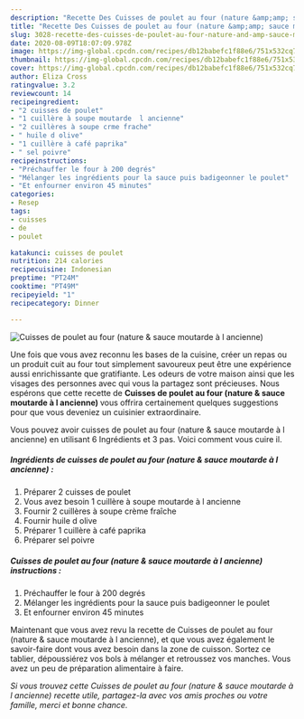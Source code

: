 ```yaml
---
description: "Recette Des Cuisses de poulet au four (nature &amp;amp; sauce moutarde à l ancienne)"
title: "Recette Des Cuisses de poulet au four (nature &amp;amp; sauce moutarde à l ancienne)"
slug: 3028-recette-des-cuisses-de-poulet-au-four-nature-and-amp-sauce-moutarde-a-l-ancienne
date: 2020-08-09T18:07:09.978Z
image: https://img-global.cpcdn.com/recipes/db12babefc1f88e6/751x532cq70/cuisses-de-poulet-au-four-nature-sauce-moutarde-a-l-ancienne-photo-principale-de-la-recette.jpg
thumbnail: https://img-global.cpcdn.com/recipes/db12babefc1f88e6/751x532cq70/cuisses-de-poulet-au-four-nature-sauce-moutarde-a-l-ancienne-photo-principale-de-la-recette.jpg
cover: https://img-global.cpcdn.com/recipes/db12babefc1f88e6/751x532cq70/cuisses-de-poulet-au-four-nature-sauce-moutarde-a-l-ancienne-photo-principale-de-la-recette.jpg
author: Eliza Cross
ratingvalue: 3.2
reviewcount: 14
recipeingredient:
- "2 cuisses de poulet"
- "1 cuillère à soupe moutarde  l ancienne"
- "2 cuillères à soupe crme frache"
- " huile d olive"
- "1 cuillère à café paprika"
- " sel poivre"
recipeinstructions:
- "Préchauffer le four à 200 degrés"
- "Mélanger les ingrédients pour la sauce puis badigeonner le poulet"
- "Et enfourner environ 45 minutes"
categories:
- Resep
tags:
- cuisses
- de
- poulet

katakunci: cuisses de poulet 
nutrition: 214 calories
recipecuisine: Indonesian
preptime: "PT24M"
cooktime: "PT49M"
recipeyield: "1"
recipecategory: Dinner

---
```



![Cuisses de poulet au four (nature &amp; sauce moutarde à l ancienne)](https://img-global.cpcdn.com/recipes/db12babefc1f88e6/751x532cq70/cuisses-de-poulet-au-four-nature-sauce-moutarde-a-l-ancienne-photo-principale-de-la-recette.jpg)

Une fois que vous avez reconnu les bases de la cuisine, créer un repas ou un produit cuit au four tout simplement savoureux peut être une expérience aussi enrichissante que gratifiante. Les odeurs de votre maison ainsi que les visages des personnes avec qui vous la partagez sont précieuses. Nous espérons que cette recette de <strong> Cuisses de poulet au four (nature &amp; sauce moutarde à l ancienne) </strong> vous offrira certainement quelques suggestions pour que vous deveniez un cuisinier extraordinaire.

<!--inarticleads1-->

Vous pouvez avoir cuisses de poulet au four (nature &amp; sauce moutarde à l ancienne) en utilisant 6 Ingrédients et 3 pas. Voici comment vous cuire il.

##### Ingrédients de cuisses de poulet au four (nature &amp; sauce moutarde à l ancienne) :

1. Préparer 2 cuisses de poulet
1. Vous avez besoin 1 cuillère à soupe moutarde à l ancienne
1. Fournir 2 cuillères à soupe crème fraîche
1. Fournir  huile d olive
1. Préparer 1 cuillère à café paprika
1. Préparer  sel poivre




<!--inarticleads2-->

##### Cuisses de poulet au four (nature &amp; sauce moutarde à l ancienne) instructions :

1. Préchauffer le four à 200 degrés
1. Mélanger les ingrédients pour la sauce puis badigeonner le poulet
1. Et enfourner environ 45 minutes




<!--inarticleads1-->

<p>
Maintenant que vous avez revu la recette de Cuisses de poulet au four (nature &amp; sauce moutarde à l ancienne), et que vous avez également le savoir-faire dont vous avez besoin dans la zone de cuisson. Sortez ce tablier, dépoussiérez vos bols à mélanger et retroussez vos manches. Vous avez un peu de préparation alimentaire à faire.
</p>

<p>
<i>Si vous trouvez cette Cuisses de poulet au four (nature &amp; sauce moutarde à l ancienne) recette utile, partagez-la avec vos amis proches ou votre famille, merci et bonne chance.</i>
</p>
